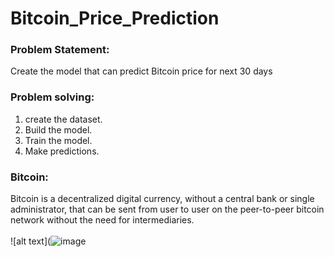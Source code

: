 # Bitcoin_Price_Prediction
### Problem Statement:
Create the model that can predict Bitcoin price for next 30 days
### Problem solving:
1) create the dataset. </br>
2) Build the model. </br>
3) Train the model. </br>
4) Make predictions. </br>
### Bitcoin:
Bitcoin is a decentralized digital currency, without a central bank or single administrator, that can be sent from user to user on the peer-to-peer bitcoin network without the need for intermediaries. </br>
</br>
![alt text](![image](https://user-images.githubusercontent.com/72653126/149631298-1078c1fc-e6d2-4ae0-83d4-bd40dd0e9b4c.png)
</br>
